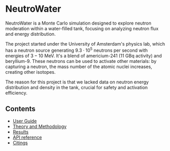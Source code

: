 # NeutroWater

NeutroWater is a Monte Carlo simulation designed to explore neutron moderation within a water-filled tank, focusing on analyzing neutron flux and energy distribution.

The project started under the University of Amsterdam's physics lab, which has a neutron source generating $9.3 \cdot 10^5$ neutrons per second with energies of $3-10$ MeV. It's a blend of americium-241 (11 GBq activity) and beryllium-9. These neutrons can be used to activate other materials: by capturing a neutron, the mass number of the atomic nuclei increases, creating other isotopes.

The reason for this project is that we lacked data on neutron energy distribution and density in the tank, crucial for safety and activation efficiency.

## Contents

* [User Guide](./user_guide.md)
* [Theory and Methodology](./theory.md)
* [Results](./results.md)
* [API reference](./reference.md)
* [Citings](./citings.md)
